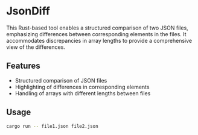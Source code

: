 # JsonDiff

This Rust-based tool enables a structured comparison of two JSON files, emphasizing differences between corresponding elements in the files. It accommodates discrepancies in array lengths to provide a comprehensive view of the differences.

## Features

- Structured comparison of JSON files
- Highlighting of differences in corresponding elements
- Handling of arrays with different lengths between files

## Usage
```bash
cargo run -- file1.json file2.json
```
